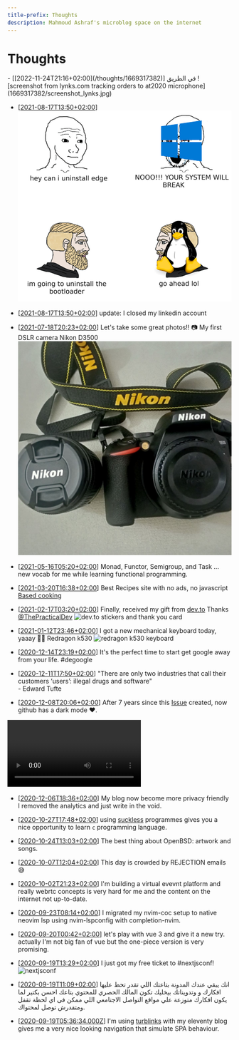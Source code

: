 ```yaml
---
title-prefix: Thoughts
description: Mahmoud Ashraf's microblog space on the internet
---
```


<style>
img {
    object-fit: contain;
    }

#thoughts > ul > li {
        display: flex;
        border-bottom: 2px solid var(--c5);
    }
</style>

# Thoughts

<div class="thoughts">
- [[2022-11-24T21:16+02:00](/thoughts/1669317382)]  
في الطريق  
![screenshot from lynks.com tracking orders to at2020 microphone](1669317382/screenshot_lynks.jpg)

- [[2021-08-17T13:50+02:00](/thoughts/1634330500)]  
  ![mem about windows limition](1634330500/f938c755fc3bd836.jpg)

- [[2021-08-17T13:50+02:00](/thoughts/1629201049)] update: I closed my linkedin
  account

- [[2021-07-18T20:23+02:00](/thoughts/1626632598)] Let's take some great
  photos!! 📷 My first DSLR camera Nikon D3500 ![Nikon D3500 with lens](1626632598/d3500.jpg)

- [[2021-05-16T05:20+02:00](/thoughts/1621135238)]
  Monad, Functor, Semigroup, and Task ... new vocab for me while learning
  functional programming.

- [[2021-03-20T16:38+02:00](/thoughts/1616251095)]
  Best Recipes site with no ads, no javascript
  [Based cooking](https://based.cooking/)

- [[2021-02-17T03:20+02:00](/thoughts/1613524846)]
  Finally, received my gift from [dev.to](https://dev.to)
  Thanks [@ThePracticalDev](https://twitter.com/ThePracticalDev)
  ![dev.to stickers and thank you card](1613524846/dev-gift.jpg)

- [[2021-01-12T23:46+02:00](/thoughts/1610488005)]
  I got a new mechanical keyboard today, yaaay 🎊🎊
  Redragon k530
  ![redragon k530 keyboard](1610488005/mech.jpg)

- [[2020-12-14T23:19+02:00](/thoughts/1607980789)]
  It's the perfect time to start get google away from your life. #degoogle

- [[2020-12-11T17:50+02:00](/thoughts/1607701838)]
  "There are only two industries that call their customers ‘users’:
  illegal drugs and software"  
  \- Edward Tufte

- [[2020-12-08T20:06+02:00](/thoughts/1607450816)]
After 7 years since this [Issue](https://github.com/isaacs/github/issues/66)
created, now github has a dark mode ❤.
<video controls>
  <source src="1607450816/github-dark.mp4" type="video/mp4">
</video>

- [[2020-12-06T18:36+02:00](/thoughts/1607272609)]
  My blog now become more privacy friendly I removed the analytics and just
  write in the void.

- [[2020-10-27T17:48+02:00](/thoughts/1603813689)]
  using [suckless](https://suckless.org) programmes gives you a nice opportunity
  to learn `c` programming language.

- [[2020-10-24T13:03+02:00](/thoughts/1603537430)]
  The best thing about OpenBSD: artwork and songs.

- [[2020-10-07T12:04+02:00](/thoughts/1602065053)]
  This day is crowded by REJECTION emails 😅

- [[2020-10-02T21:23+02:00](/thoughts/1601666637)]
  I'm building a virtual evevnt platform and really webrtc concepts
  is very hard for me and the content on the internet not up-to-date.

- [[2020-09-23T08:14+02:00](/thoughts/1600841685)]
  I migrated my nvim-coc setup to native neovim lsp using nvim-lspconfig with completion-nvim.

- [[2020-09-20T00:42+02:00](/thoughts/1600555336)]
  let's play with vue 3 and give it a new try. actually I'm not big fan of vue but the one-piece version is very
  promising.

- [[2020-09-19T13:29+02:00](/thoughts/1600514947)]
  I just got my free ticket to #nextjsconf!
  ![nextjsconf](1600514947/ticket.png)

- [[2020-09-19T11:09+02:00](/thoughts/1600506588)]
  انك يبقي عندك المدونة بتاعتك اللي تقدر تحط عليها افكارك و وتدويناتك بيخليك تكون المالك الحصري للمحتوي بتاعك احسن بكتير لما يكون افكارك متوزعة علي مواقع التواصل الاجتامعي اللي ممكن فى اي لحظة تقفل ومتقدرش توصل لمحتواك.

- [[2020-09-19T05:36:34.000Z](/thoughts/1600493794)]
I'm using [turblinks](https://github.com/turbolinks/turbolinks) with my eleventy blog gives me a very nice looking navigation that simulate SPA behaviour.
</div>
